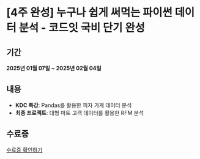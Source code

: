 # [4주 완성] 누구나 쉽게 써먹는 파이썬 데이터 분석 - 코드잇 국비 단기 완성

## 기간  
**2025년 01월 07일 ~ 2025년 02월 04일**  

## 내용  
- **KDC 특강**: Pandas를 활용한 피자 가게 데이터 분석  
- **최종 프로젝트**: 대형 마트 고객 데이터를 활용한 RFM 분석  

## 수료증  
[수료증 확인하기](https://www.codeit.kr/kdc/certificates/XQsWN-j0WUX-VsT6f-zD7g9)  
